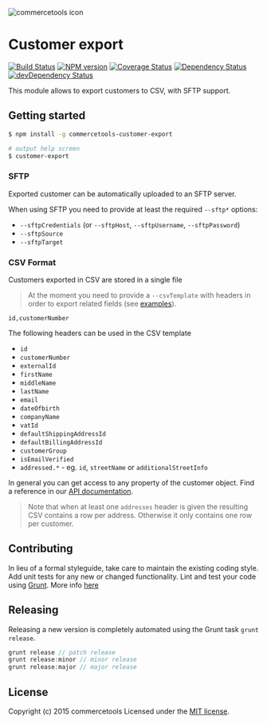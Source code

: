 ![commercetools icon](http://www.commercetools.com/assets/img/orange-logo-horizontal-300wd.png)

# Customer export


[![Build Status](https://secure.travis-ci.org/mmoelli/commercetools-customer-export.png?branch=master)](http://travis-ci.org/mmoelli/commercetools-customer-export) [![NPM version](https://badge.fury.io/js/commercetools-customer-export.png)](http://badge.fury.io/js/commercetools-customer-export) [![Coverage Status](https://coveralls.io/repos/mmoelli/commercetools-customer-export/badge.png)](https://coveralls.io/r/mmoelli/commercetools-customer-export) [![Dependency Status](https://david-dm.org/mmoelli/commercetools-customer-export.png?theme=shields.io)](https://david-dm.org/mmoelli/commercetools-customer-export) [![devDependency Status](https://david-dm.org/mmoelli/commercetools-customer-export/dev-status.png?theme=shields.io)](https://david-dm.org/mmoelli/commercetools-customer-export#info=devDependencies)

This module allows to export customers to CSV, with SFTP support.

## Getting started

```bash
$ npm install -g commercetools-customer-export

# output help screen
$ customer-export
```

### SFTP
Exported customer can be automatically uploaded to an SFTP server.

When using SFTP you need to provide at least the required `--sftp*` options:
- `--sftpCredentials` (or `--sftpHost`, `--sftpUsername`, `--sftpPassword`)
- `--sftpSource`
- `--sftpTarget`

### CSV Format
Customers exported in CSV are stored in a single file

> At the moment you need to provide a `--csvTemplate` with headers in order to export related fields (see [examples](data)).

```csv
id,customerNumber
```

The following headers can be used in the CSV template
- `id`
- `customerNumber`
- `externalId`
- `firstName`
- `middleName`
- `lastName`
- `email`
- `dateOfbirth`
- `companyName`
- `vatId`
- `defaultShippingAddressId`
- `defaultBillingAddressId`
- `customerGroup`
- `isEmailVerified`
- `addressed.*` - eg. `id`, `streetName` or `additionalStreetInfo`

In general you can get access to any property of the customer object. Find a reference in our [API documentation](http://dev.sphere.io/http-api-projects-customers.html#customer).

> Note that when at least one `addresses` header is given the resulting CSV contains a row per address. Otherwise it only contains one row per customer.


## Contributing
In lieu of a formal styleguide, take care to maintain the existing coding style. Add unit tests for any new or changed functionality. Lint and test your code using [Grunt](http://gruntjs.com/).
More info [here](CONTRIBUTING.md)

## Releasing
Releasing a new version is completely automated using the Grunt task `grunt release`.

```javascript
grunt release // patch release
grunt release:minor // minor release
grunt release:major // major release
```

## License
Copyright (c) 2015 commercetools
Licensed under the [MIT license](LICENSE-MIT).
